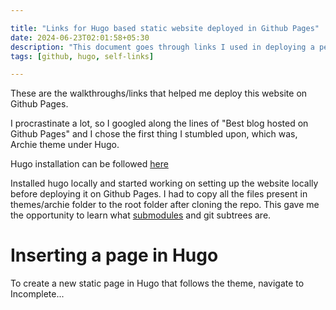 ```yaml
---

title: "Links for Hugo based static website deployed in Github Pages"
date: 2024-06-23T02:01:58+05:30
description: "This document goes through links I used in deploying a personal website using Hugo. I am treating this as a blog to keep a record or things I learn in my quest for becoming a better Software Developer. This is NOT a step-by-step walkthrough for deploying a webite using Hugo in Github Pages."
tags: [github, hugo, self-links]

---
```


These are the walkthroughs/links that helped me deploy this website on Github Pages.

I procrastinate a lot, so I googled along the lines of "Best blog hosted on Github Pages" and I chose the first thing I stumbled upon, which was, Archie theme under Hugo.

Hugo installation can be followed [here](https://gohugo.io/installation/)

Installed hugo locally and started working on setting up the website locally before deploying it on Github Pages.  I had to copy all the files present in themes/archie folder to the root folder after cloning the repo. This gave me the opportunity to learn what [submodules](https://www.andrewhoog.com/post/git-submodule-for-hugo-themes/) and git subtrees are.

# Inserting a page in Hugo

To create a new static page in Hugo that follows the theme, navigate to  Incomplete...